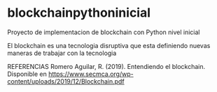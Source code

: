 # blockchainpythoninicial
Proyecto de implementacion de blockchain con Python nivel inicial

El blockchain es una tecnologia disruptiva que esta definiendo nuevas maneras de trabajar con la tecnologia



REFERENCIAS
Romero Aguilar, R. (2019). Entendiendo el blockchain. Disponible en
https://www.secmca.org/wp-content/uploads/2019/12/Blockchain.pdf
